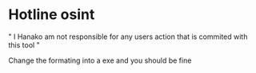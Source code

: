 # Hotline osint
" I Hanako am not responsible for any users action that is commited with this tool "

Change the formating into a exe and you should be fine
